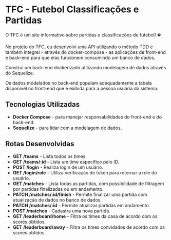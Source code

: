 # TFC - Futebol Classificações e Partidas

O TFC é um site informativo sobre partidas e classificações de futebol! ⚽️

No projeto do TFC, eu desenvolvi uma API utilizando o método TDD e também integrei - através do docker-compose - as aplicações de front-end e back-end para que elas funcionem consumindo um banco de dados.

Construí um back-end dockerizado utilizando modelagem de dados através do Sequelize. 

Os dados modelados no back-end populam adequadamente a tabela disponível no front-end que é exibida para a pessoa usuária do sistema.

## Tecnologias Utilizadas

- **Docker Compose** - para manejar responsabilidades do front-end e do back-end.
- **Sequelize** - para lidar com a modelagem de dados.

## Rotas Desenvolvidas

- **GET /teams** - Lista todos os times.
- **GET /teams/:id** - Lista um time específico pelo ID.
- **POST /login** - Realiza login de um usuário.
- **GET /login/role** - Utiliza verificação de token para retornar a role do usuário.
- **GET /matches** - Lista todas as partidas, com possibilidade de filtragem por partidas finalizadas ou em andamento.
- **PATCH /matches/:id/finish** - Permite finalizar uma partida com atualização de dados no banco de dados.
- **PATCH /matches/:id** - Permite atualizar partidas em andamento.
- **POST /matches** - Cadastra uma nova partida.
- **GET /leaderboard/home** - Filtra os times da casa de acordo com os scores obtidos.
- **GET /leaderboard/away** - Filtra os times convidados de acordo com os scores obtidos.

